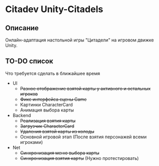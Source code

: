 # Citadev Unity-Citadels

## Описание
Онлайн-адаптация настольной игры "Цитадели" на игровом движке Unity.

## TO-DO список
Что требуется сделать в ближайшее время
+ UI
  + ~~Разное отображение взятой карты у активного и остальных игроков~~
  + ~~Фикс интерфейса сцены Game~~
  + Картинки CharacterCard
  + Анимация выбора карты
+ Backend
  + ~~Реализация взятия карты~~
  + ~~Загрузчик CharacterCard~~
  + ~~Удаления взятой карты из колоды~~
  + Основной игровой этап (После взятия персонажей всеми игроками)
+ Net
  + ~~Синхронизация меню выбора карты~~
  + ~~Синхронизация взятия карты~~ (Нужно протестировать)
